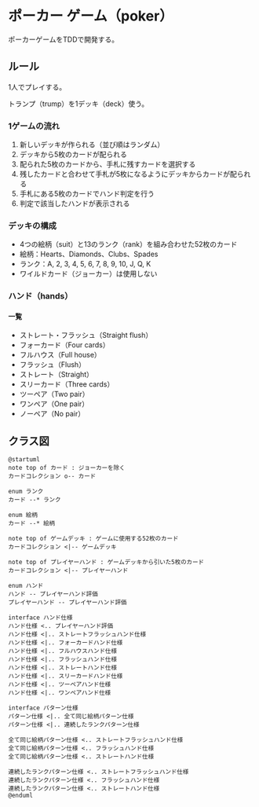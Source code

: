 # ポーカー ゲーム（poker）

ポーカーゲームをTDDで開発する。

## ルール

1人でプレイする。

トランプ（trump）を1デッキ（deck）使う。

### 1ゲームの流れ

1. 新しいデッキが作られる（並び順はランダム）
2. デッキから5枚のカードが配られる
3. 配られた5枚のカードから、手札に残すカードを選択する
4. 残したカードと合わせて手札が5枚になるようにデッキからカードが配られる
5. 手札にある5枚のカードでハンド判定を行う
6. 判定で該当したハンドが表示される

### デッキの構成

- 4つの絵柄（suit）と13のランク（rank）を組み合わせた52枚のカード
- 絵柄：Hearts、Diamonds、Clubs、Spades
- ランク：A, 2, 3, 4, 5, 6, 7, 8, 9, 10, J, Q, K
- ワイルドカード（ジョーカー）は使用しない

### ハンド（hands）

#### 一覧

- ストレート・フラッシュ（Straight flush）
- フォーカード（Four cards）
- フルハウス（Full house）
- フラッシュ（Flush）
- ストレート（Straight）
- スリーカード（Three cards）
- ツーペア（Two pair）
- ワンペア（One pair）
- ノーペア（No pair）

## クラス図

```plantuml
@startuml
note top of カード : ジョーカーを除く
カードコレクション o-- カード

enum ランク
カード --* ランク

enum 絵柄
カード --* 絵柄

note top of ゲームデッキ : ゲームに使用する52枚のカード
カードコレクション <|-- ゲームデッキ

note top of プレイヤーハンド : ゲームデッキから引いた5枚のカード
カードコレクション <|-- プレイヤーハンド

enum ハンド
ハンド -- プレイヤーハンド評価
プレイヤーハンド -- プレイヤーハンド評価

interface ハンド仕様
ハンド仕様 <.. プレイヤーハンド評価
ハンド仕様 <|.. ストレートフラッシュハンド仕様
ハンド仕様 <|.. フォーカードハンド仕様
ハンド仕様 <|.. フルハウスハンド仕様
ハンド仕様 <|.. フラッシュハンド仕様
ハンド仕様 <|.. ストレートハンド仕様
ハンド仕様 <|.. スリーカードハンド仕様
ハンド仕様 <|.. ツーペアハンド仕様
ハンド仕様 <|.. ワンペアハンド仕様

interface パターン仕様
パターン仕様 <|.. 全て同じ絵柄パターン仕様
パターン仕様 <|.. 連続したランクパターン仕様

全て同じ絵柄パターン仕様 <.. ストレートフラッシュハンド仕様
全て同じ絵柄パターン仕様 <.. フラッシュハンド仕様
全て同じ絵柄パターン仕様 <.. ストレートハンド仕様

連続したランクパターン仕様 <.. ストレートフラッシュハンド仕様
連続したランクパターン仕様 <.. フラッシュハンド仕様
連続したランクパターン仕様 <.. ストレートハンド仕様
@enduml
```
